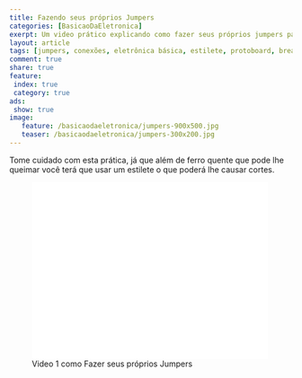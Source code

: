 ```yaml
---
title: Fazendo seus próprios Jumpers
categories: [BasicaoDaEletronica]
exerpt: Um video prático explicando como fazer seus próprios jumpers para que possa desenvolver seus protótipos, sem fios embolados.
layout: article
tags: [jumpers, conexões, eletrônica básica, estilete, protoboard, breadboard, circuitos, protótipos]
comment: true
share: true
feature:
 index: true
 category: true
ads: 
 show: true
image:
   feature: /basicaodaeletronica/jumpers-900x500.jpg
   teaser: /basicaodaeletronica/jumpers-300x200.jpg
---
```


Tome cuidado com esta prática, já que além de ferro quente que pode lhe queimar
você terá que usar um estilete o que poderá lhe causar cortes.

<figure>
<iframe width="420" height="315" src="//www.youtube.com/embed/eL77eZvyFpw" frameborder="0" allowfullscreen></iframe>
<figcaption>Video 1 como Fazer seus próprios Jumpers</figcaption>
</figure>

